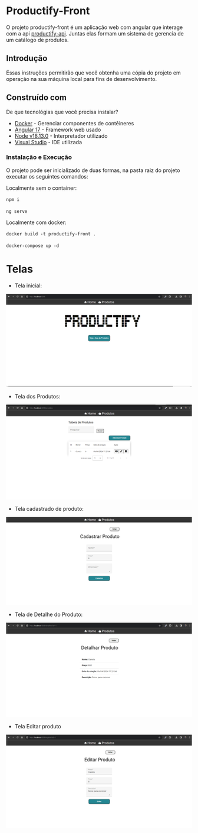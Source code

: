 # Productify-Front

O projeto productify-front é um aplicação web com angular que interage com a api [productify-api](https://github.com/vinancius/Productify-back). Juntas elas formam um sistema de gerencia de um catálogo de produtos.

## Introdução

Essas instruções permitirão que você obtenha uma cópia do projeto em operação na sua máquina local para fins de desenvolvimento.

## Construído com

De que tecnológias que você precisa instalar?

* [Docker](https://www.docker.com/get-started/) - Gerenciar componentes de contêineres
* [Angular 17](https://angular.io/quick-start) - Framework web usado
* [Node v18.13.0](https://nodejs.org/dist/v18.13.0/node-v18.13.0-x64.msi) - Interpretador utilizado 
* [Visual Studio](https://visualstudio.microsoft.com/pt-br/) - IDE utilizada
### Instalação e Execução

O projeto pode ser inicializado de duas formas, na pasta raiz do projeto executar os seguintes comandos:

Localmente sem o container:

```
npm i

ng serve
```

Localmente com docker:

```
docker build -t productify-front .

docker-compose up -d 
```

# Telas

* Tela inicial:

![alt text](./prints/image.png)

* Tela dos Produtos:

![alt text](./prints/image-1.png)

* Tela cadastrado de produto:

![alt text](./prints/image-2.png)

* Tela de Detalhe do Produto:

![alt text](./prints/image-3.png)

* Tela Editar produto

![alt text](./prints/image-4.png)
